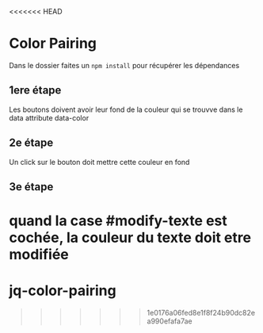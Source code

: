 <<<<<<< HEAD
# Color Pairing

Dans le dossier faites un `npm install` pour récupérer les dépendances

## 1ere étape 
Les boutons doivent avoir leur fond de la couleur qui se trouvve dans le
data attribute data-color

## 2e étape 
Un click sur le bouton doit mettre cette couleur en fond

## 3e étape
quand la case #modify-texte est cochée, la couleur du texte
 doit etre modifiée
=======
# jq-color-pairing
>>>>>>> 1e0176a06fed8e1f8f24b90dc82ea990efafa7ae
